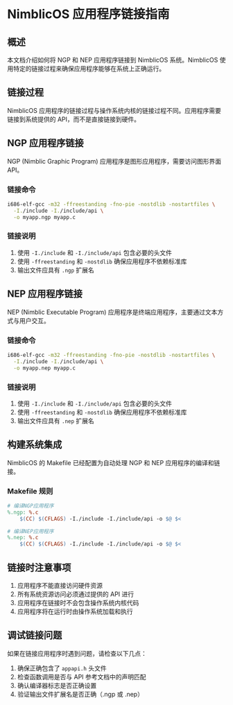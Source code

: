 # NimblicOS 应用程序链接指南

## 概述

本文档介绍如何将 NGP 和 NEP 应用程序链接到 NimblicOS 系统。NimblicOS 使用特定的链接过程来确保应用程序能够在系统上正确运行。

## 链接过程

NimblicOS 应用程序的链接过程与操作系统内核的链接过程不同。应用程序需要链接到系统提供的 API，而不是直接链接到硬件。

## NGP 应用程序链接

NGP (Nimblic Graphic Program) 应用程序是图形应用程序，需要访问图形界面 API。

### 链接命令

```bash
i686-elf-gcc -m32 -ffreestanding -fno-pie -nostdlib -nostartfiles \
  -I./include -I./include/api \
  -o myapp.ngp myapp.c
```

### 链接说明

1. 使用 `-I./include` 和 `-I./include/api` 包含必要的头文件
2. 使用 `-ffreestanding` 和 `-nostdlib` 确保应用程序不依赖标准库
3. 输出文件应具有 `.ngp` 扩展名

## NEP 应用程序链接

NEP (Nimblic Executable Program) 应用程序是终端应用程序，主要通过文本方式与用户交互。

### 链接命令

```bash
i686-elf-gcc -m32 -ffreestanding -fno-pie -nostdlib -nostartfiles \
  -I./include -I./include/api \
  -o myapp.nep myapp.c
```

### 链接说明

1. 使用 `-I./include` 和 `-I./include/api` 包含必要的头文件
2. 使用 `-ffreestanding` 和 `-nostdlib` 确保应用程序不依赖标准库
3. 输出文件应具有 `.nep` 扩展名

## 构建系统集成

NimblicOS 的 Makefile 已经配置为自动处理 NGP 和 NEP 应用程序的编译和链接。

### Makefile 规则

```makefile
# 编译NGP应用程序
%.ngp: %.c
	$(CC) $(CFLAGS) -I./include -I./include/api -o $@ $<

# 编译NEP应用程序
%.nep: %.c
	$(CC) $(CFLAGS) -I./include -I./include/api -o $@ $<
```

## 链接时注意事项

1. 应用程序不能直接访问硬件资源
2. 所有系统资源访问必须通过提供的 API 进行
3. 应用程序在链接时不会包含操作系统内核代码
4. 应用程序将在运行时由操作系统加载和执行

## 调试链接问题

如果在链接应用程序时遇到问题，请检查以下几点：

1. 确保正确包含了 `appapi.h` 头文件
2. 检查函数调用是否与 API 参考文档中的声明匹配
3. 确认编译器标志是否正确设置
4. 验证输出文件扩展名是否正确（.ngp 或 .nep）